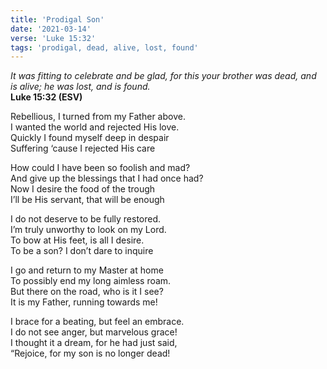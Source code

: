 ```yaml
---
title: 'Prodigal Son'
date: '2021-03-14'
verse: 'Luke 15:32'
tags: 'prodigal, dead, alive, lost, found'
---
```


*It was fitting to celebrate and be glad, for this your brother was dead, and is alive; he was lost, and is found.*  
**Luke 15:32 (ESV)**

Rebellious, I turned from my Father above.  
I wanted the world and rejected His love.  
Quickly I found myself deep in despair  
Suffering ‘cause I rejected His care

How could I have been so foolish and mad?  
And give up the blessings that I had once had?  
Now I desire the food of the trough  
I’ll be His servant, that will be enough

I do not deserve to be fully restored.  
I’m truly unworthy to look on my Lord.  
To bow at His feet, is all I desire.  
To be a son? I don’t dare to inquire

I go and return to my Master at home  
To possibly end my long aimless roam.  
But there on the road, who is it I see?  
It is my Father, running towards me!

I brace for a beating, but feel an embrace.  
I do not see anger, but marvelous grace!  
I thought it a dream, for he had just said,  
“Rejoice, for my son is no longer dead!